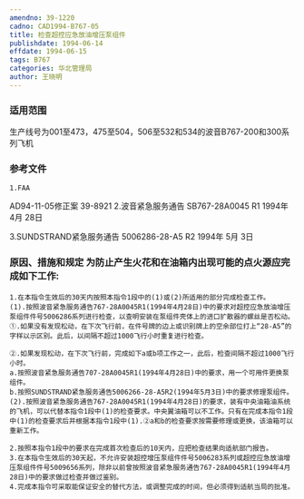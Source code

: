 ```yaml
---
amendno: 39-1220
cadno: CAD1994-B767-05
title: 检查超控应急放油增压泵组件
publishdate: 1994-06-14
effdate: 1994-06-15
tags: B767
categories: 华北管理局
author: 王晓明
---
```


### 适用范围 
生产线号为001至473，475至504，506至532和534的波音B767-200和300系列飞机

### 参考文件
    1.FAA 
AD94-11-05修正案 39-8921 
    2.波音紧急服务通告 SB767-28A0045 R1 1994年 4月 28日

 3.SUNDSTRAND紧急服务通告 5006286-28-A5 R2 1994年 5月 3日

### 原因、措施和规定 为防止产生火花和在油箱内出现可能的点火源应完成如下工作: 
    1.在本指令生效后的30天内按照本指令1段中的(1)或(2)所适用的部分完成检查工作。 
    (1).按照波音紧急服务通告767-28A0045R1(1994年4月28日)中的要求对超控应急放油增压泵组件件号5006286系列进行检查，以查明安装在泵组件壳体上的进口扩散器的螺丝是否松动。 
    ①.如果没有发现松动，在下次飞行前，在件号牌的边上或识别牌上的空余部位打上“28-A5”的字样以示区别。此后，以间隔不超过1000飞行小时重复进行检查。 
  
    ②.如果发现松动，在下次飞行前，完成如下a或b项工作之一，此后，检查间隔不超过1000飞行小时。 
    a.按照波音紧急服务通告707-28A0045R1(1994年4月28日)中的要求，用一个可用件更换泵组件。 
    b.按照SUNDSTRAND紧急服务通告5006266-28-A5R2(1994年5月3日)中的要求修理泵组件。 
    (2).按照波音紧急服务通告767-28A0045R1(1994年4月28日)的要求，装有中央油箱油系统的飞机，可以代替本指令1段中(1)的检查要求。中央翼油箱可以不工作。只有在完成本指令1段中(1)的检查要求后并根据本指令1段中(1).②a和b的检查要求按需要修理或更换，该油箱可以重新工作。 

    2.按照本指令1段中的要求在完成首次检查后的10天内，应把检查结果向适航部门报告。 
    3.在本指令生效后的30天起，不允许安装超控增压泵组件件号5006283系列或超控应急放油增压泵组件件号5009656系列，除非以前曾按照波音紧急服务通告767-28A0045R1(1994年4月28日)中的要求做过检查并做过鉴别。 
    4.完成本指令可采取能保证安全的替代方法，或调整完成的时间，但必须得到适航当局的批准。

